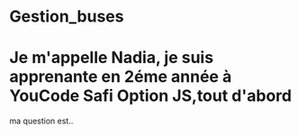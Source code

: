 # Gestion_buses
# Je m'appelle Nadia, je suis apprenante en 2éme année à YouCode Safi Option JS,tout d'abord 
 ma question est..
